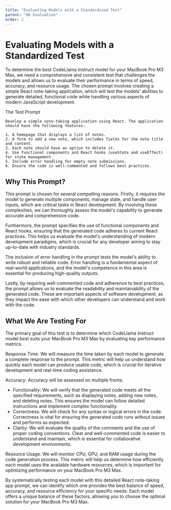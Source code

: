 ```yaml
---
title: "Evaluating Models with a Standardized Test"
parent: "06 Evaluation"
order: 2
---
```

# Evaluating Models with a Standardized Test

To determine the best CodeLlama Instruct model for your MacBook Pro M3 Max, we need a comprehensive and consistent test that challenges the models and allows us to evaluate their performance in terms of speed, accuracy, and resource usage. The chosen prompt involves creating a simple React note-taking application, which will test the models' abilities to generate detailed, functional code while handling various aspects of modern JavaScript development.

The Test Prompt

```
Develop a simple note-taking application using React. The application should have the following features:

1. A homepage that displays a list of notes.
2. A form to add a new note, which includes fields for the note title and content.
3. Each note should have an option to delete it.
4. Use functional components and React hooks (useState and useEffect) for state management.
5. Include error handling for empty note submissions.
6. Ensure the code is well-commented and follows best practices.
```

## Why This Prompt?

This prompt is chosen for several compelling reasons. Firstly, it requires the model to generate multiple components, manage state, and handle user inputs, which are critical tasks in React development. By involving these complexities, we can thoroughly assess the model's capability to generate accurate and comprehensive code.

Furthermore, the prompt specifies the use of functional components and React hooks, ensuring that the generated code adheres to current React practices. This helps us evaluate the model's understanding of modern development paradigms, which is crucial for any developer aiming to stay up-to-date with industry standards.

The inclusion of error handling in the prompt tests the model's ability to write robust and reliable code. Error handling is a fundamental aspect of real-world applications, and the model's competence in this area is essential for producing high-quality outputs.

Lastly, by requiring well-commented code and adherence to best practices, the prompt allows us to evaluate the readability and maintainability of the generated code. These are important aspects of software development, as they impact the ease with which other developers can understand and work with the code.

## What We Are Testing For

The primary goal of this test is to determine which CodeLlama Instruct model best suits your MacBook Pro M3 Max by evaluating key performance metrics.

Response Time: We will measure the time taken by each model to generate a complete response to the prompt. This metric will help us understand how quickly each model can produce usable code, which is crucial for iterative development and real-time coding assistance.

Accuracy: Accuracy will be assessed on multiple fronts:

* Functionality: We will verify that the generated code meets all the specified requirements, such as displaying notes, adding new notes, and deleting notes. This ensures the model can follow detailed instructions and implement complex functionality.
* Correctness: We will check for any syntax or logical errors in the code. Correctness is vital for ensuring the generated code runs without issues and performs as expected.
* Clarity: We will evaluate the quality of the comments and the use of proper coding conventions. Clear and well-commented code is easier to understand and maintain, which is essential for collaborative development environments.

Resource Usage: We will monitor CPU, GPU, and RAM usage during the code generation process. This metric will help us determine how efficiently each model uses the available hardware resources, which is important for optimizing performance on your MacBook Pro M3 Max.

By systematically testing each model with this detailed React note-taking app prompt, we can identify which one provides the best balance of speed, accuracy, and resource efficiency for your specific needs. Each model offers a unique balance of these factors, allowing you to choose the optimal solution for your MacBook Pro M3 Max.
